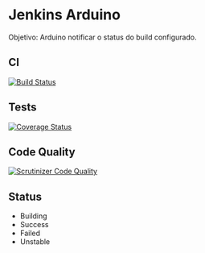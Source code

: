 # Jenkins Arduino

Objetivo: Arduino notificar o status do build configurado.

CI
---
[![Build Status](https://travis-ci.org/caiofralmeida/jenkins-arduino.svg?branch=master)](http://travis-ci.org/caiofralmeida/jenkins-arduino)

Tests
----
[![Coverage Status](https://coveralls.io/repos/github/caiofralmeida/jenkins-arduino/badge.svg?branch=master)](https://coveralls.io/github/caiofralmeida/jenkins-arduino?branch=master)

Code Quality
------------
[![Scrutinizer Code Quality](https://scrutinizer-ci.com/g/caiofralmeida/jenkins-arduino/badges/quality-score.png?b=master)](https://scrutinizer-ci.com/g/caiofralmeida/jenkins-arduino/?branch=master)

Status
----

- Building
- Success
- Failed
- Unstable

